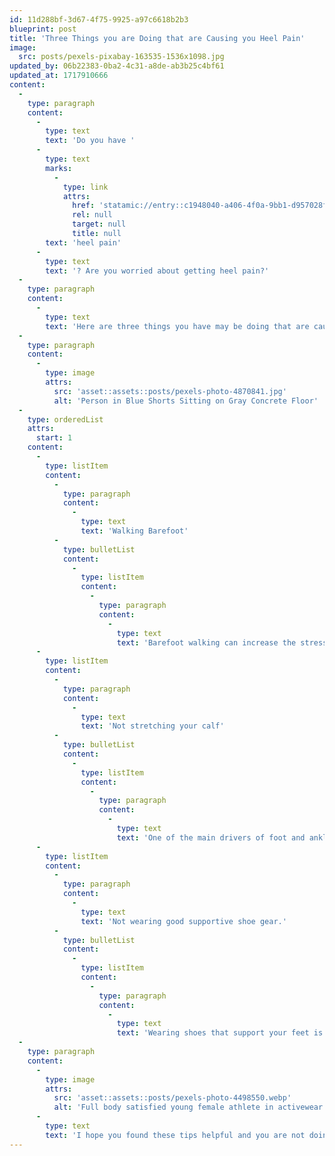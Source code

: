 ```yaml
---
id: 11d288bf-3d67-4f75-9925-a97c6618b2b3
blueprint: post
title: 'Three Things you are Doing that are Causing you Heel Pain'
image:
  src: posts/pexels-pixabay-163535-1536x1098.jpg
updated_by: 06b22383-0ba2-4c31-a8de-ab3b25c4bf61
updated_at: 1717910666
content:
  -
    type: paragraph
    content:
      -
        type: text
        text: 'Do you have '
      -
        type: text
        marks:
          -
            type: link
            attrs:
              href: 'statamic://entry::c1948040-a406-4f0a-9bb1-d957028f68ab'
              rel: null
              target: null
              title: null
        text: 'heel pain'
      -
        type: text
        text: '? Are you worried about getting heel pain?'
  -
    type: paragraph
    content:
      -
        type: text
        text: 'Here are three things you have may be doing that are causing you heel pain, or put you at a great risk for developing heel pain.'
  -
    type: paragraph
    content:
      -
        type: image
        attrs:
          src: 'asset::assets::posts/pexels-photo-4870841.jpg'
          alt: 'Person in Blue Shorts Sitting on Gray Concrete Floor'
  -
    type: orderedList
    attrs:
      start: 1
    content:
      -
        type: listItem
        content:
          -
            type: paragraph
            content:
              -
                type: text
                text: 'Walking Barefoot'
          -
            type: bulletList
            content:
              -
                type: listItem
                content:
                  -
                    type: paragraph
                    content:
                      -
                        type: text
                        text: 'Barefoot walking can increase the stress and strain that is put through your feet and cause areas of your feet to become irritated and inflamed, leading to pain. Don’t walk barefoot at home. Have a designated pair of supportive sandals that you wear at your home.'
      -
        type: listItem
        content:
          -
            type: paragraph
            content:
              -
                type: text
                text: 'Not stretching your calf'
          -
            type: bulletList
            content:
              -
                type: listItem
                content:
                  -
                    type: paragraph
                    content:
                      -
                        type: text
                        text: 'One of the main drivers of foot and ankle pathology are tight calf muscles. Tight calf muscles can change the biomechanics of how you walk, therefore increasing stress and strain through your feet, resulting in areas of pain. Make sure you are stretching, and your muscles are not too tight, especially those calf muscles!'
      -
        type: listItem
        content:
          -
            type: paragraph
            content:
              -
                type: text
                text: 'Not wearing good supportive shoe gear.'
          -
            type: bulletList
            content:
              -
                type: listItem
                content:
                  -
                    type: paragraph
                    content:
                      -
                        type: text
                        text: 'Wearing shoes that support your feet is very important to help treat heel pain. Make sure you are wearing good supportive shoes and orthotics to keep your foot pain at bay.'
  -
    type: paragraph
    content:
      -
        type: image
        attrs:
          src: 'asset::assets::posts/pexels-photo-4498550.webp'
          alt: 'Full body satisfied young female athlete in activewear sitting on floor near folded fitness mat and tying sneakers before training while looking down with smile'
      -
        type: text
        text: 'I hope you found these tips helpful and you are not doing any of the above!'
---
```

